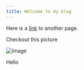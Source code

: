 ```yaml
---
title: Welcome to my blog
---
```


Here is a [link](https://nourtheallam.github.io/noursblog/notes/test.md) to another page. 

Checkout this picture

![image](https://github.com/user-attachments/assets/b988bd3c-6deb-4dcf-b4f9-2b4599603710)

Hello
